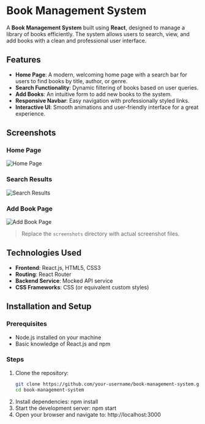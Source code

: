 # Book Management System

A **Book Management System** built using **React**, designed to manage a library of books efficiently. The system allows users to search, view, and add books with a clean and professional user interface.

## Features

- **Home Page**: A modern, welcoming home page with a search bar for users to find books by title, author, or genre.
- **Search Functionality**: Dynamic filtering of books based on user queries.
- **Add Books**: An intuitive form to add new books to the system.
- **Responsive Navbar**: Easy navigation with professionally styled links.
- **Interactive UI**: Smooth animations and user-friendly interface for a great experience.

## Screenshots

### Home Page
![Home Page](./screenshots/home-page.png)

### Search Results
![Search Results](./screenshots/search-results.png)

### Add Book Page
![Add Book Page](./screenshots/add-book-page.png)

> Replace the `screenshots` directory with actual screenshot files.

## Technologies Used

- **Frontend**: React.js, HTML5, CSS3
- **Routing**: React Router
- **Backend Service**: Mocked API service
- **CSS Frameworks**: CSS (or equivalent custom styles)

## Installation and Setup

### Prerequisites
- Node.js installed on your machine
- Basic knowledge of React.js and npm

### Steps
1. Clone the repository:
   ```bash
   git clone https://github.com/your-username/book-management-system.git
   cd book-management-system
2. Install dependencies:
   npm install
3. Start the development server:
   npm start
4. Open your browser and navigate to:
   http://localhost:3000
